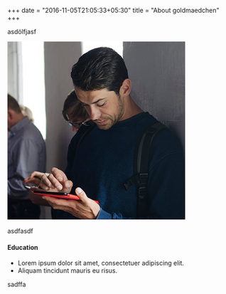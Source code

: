 +++
date = "2016-11-05T21:05:33+05:30"
title = "About goldmaedchen"
+++

asdölfjasf

![This is me][1]

asdfasdf

#### Education

* Lorem ipsum dolor sit amet, consectetuer adipiscing elit.
* Aliquam tincidunt mauris eu risus.

sadffa


[1]: /img/about.jpg
